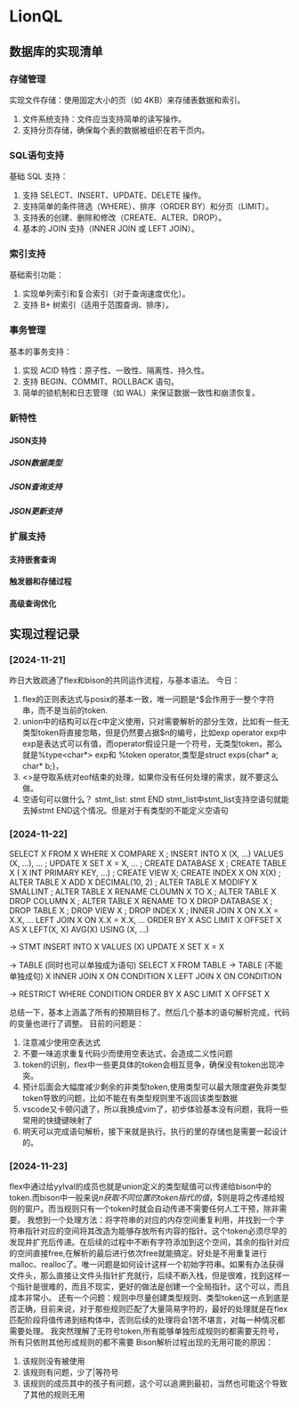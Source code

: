# LionQL

## 数据库的实现清单

### 存储管理

实现文件存储：使用固定大小的页（如 4KB）来存储表数据和索引。

1. 文件系统支持：文件应当支持简单的读写操作。
2. 支持分页存储，确保每个表的数据被组织在若干页内。

### SQL语句支持

基础 SQL 支持：

1. 支持 SELECT、INSERT、UPDATE、DELETE 操作。
2. 支持简单的条件筛选（WHERE）、排序（ORDER BY）和分页（LIMIT）。
3. 支持表的创建、删除和修改（CREATE、ALTER、DROP）。
4. 基本的 JOIN 支持（INNER JOIN 或 LEFT JOIN）。

### 索引支持

基础索引功能：

1. 实现单列索引和复合索引（对于查询速度优化）。
2. 支持 B+ 树索引（适用于范围查询、排序）。

### 事务管理

基本的事务支持：

1. 实现 ACID 特性：原子性、一致性、隔离性、持久性。
2. 支持 BEGIN、COMMIT、ROLLBACK 语句。
3. 简单的锁机制和日志管理（如 WAL）来保证数据一致性和崩溃恢复。

### 新特性

#### JSON支持

##### JSON数据类型

##### JSON查询支持

##### JSON更新支持

### 扩展支持

#### 支持嵌套查询

#### 触发器和存储过程

#### 高级查询优化

## 实现过程记录

### [2024-11-21]

昨日大致疏通了flex和bison的共同运作流程，与基本语法。
今日：

1. flex的正则表达式与posix的基本一致，唯一问题是^$会作用于一整个字符串，而不是当前的token.
2. union中的结构可以在c中定义使用，只对需要解析的部分生效，比如有一些无类型token将直接忽略，但是仍然要占据$n的编号，比如exp operator exp中exp是表达式可以有值，而operator假设只是一个符号，无类型token，那么就是%type<char*> exp和 %token operator,类型是struct exps{char* a; char* b;}，
3. <<EOF>>是夺取系统对eof结束的处理，如果你没有任何处理的需求，就不要这么做。
4. 空语句可以做什么？ stmt_list: stmt END stmt_list中stmt_list支持空语句就能去掉stmt END这个情况。但是对于有类型的不能定义空语句

### [2024-11-22]

SELECT X FROM X WHERE X COMPARE X ;
INSERT INTO X (X, ...) VALUES (X, ...), ... ;
UPDATE X SET X = X, ... ;
CREATE DATABASE X ;
CREATE TABLE X ( X INT PRIMARY KEY, ...) ;
CREATE VIEW X;
CREATE INDEX X ON X(X) ;
ALTER TABLE X ADD X DECIMAL(10, 2) ;
ALTER TABLE X MODIFY X SMALLINT ;
ALTER TABLE X RENAME CLOUMN X TO X ;
ALTER TABLE X DROP COLUMN X ;
ALTER TABLE X RENAME TO X
DROP DATABASE X ;
DROP TABLE X ;
DROP VIEW X ;
DROP INDEX X ;
INNER JOIN X ON X.X = X.X, ...
LEFT JOIN X ON X.X = X.X, ...
ORDER BY X ASC LIMIT X OFFSET X
AS X
LEFT(X, X)
AVG(X)
USING (X, ...)

-> STMT
INSERT INTO X VALUES (X)
UPDATE X SET X = X

-> TABLE (同时也可以单独成为语句)
SELECT X FROM TABLE
-> TABLE (不能单独成句)
X INNER JOIN X ON CONDITION
X LEFT JOIN X ON CONDITION

-> RESTRICT
WHERE CONDITION
ORDER BY X ASC
LIMIT X
OFFSET X

总结一下，基本上涵盖了所有的预期目标了。然后几个基本的语句解析完成，代码的变量也进行了调整。
目前的问题是：
1. 注意减少使用空表达式
2. 不要一味追求重复代码少而使用空表达式，会造成二义性问题
3. token的识别，flex中一些更具体的token会相互竞争，确保没有token出现冲突。
4. 预计后面会大幅度减少剩余的非类型token,使用类型可以最大限度避免非类型token导致的问题，比如不能在有类型规则里不返回该类型数据
5. vscode又卡顿闪退了，所以我换成vim了，初步体验基本没有问题，我将一些常用的快捷键映射了
6. 明天可以完成语句解析，接下来就是执行。执行的里的存储也是需要一起设计的。

### [2024-11-23]

flex中通过给yylval的成员也就是union定义的类型赋值可以传递给bison中的token.而bison中一般来说$n获取不同位置的token指代的值，$$则是将之传递给规则的窗户。而当规则只有一个token时就会自动传递不需要任何人工干预，除非需要。
我想到一个处理方法：将字符串的对应的内存空间重复利用，并找到一个字符串指针对应的空间将其改造为能够存放所有内容的指针。这个token必须尽早的发现并扩充后传递。在后续的过程中不断有字符添加到这个空间，其余的指针对应的空间直接free,在解析的最后进行依次free就能搞定。好处是不用重复进行malloc、realloc了。唯一问题是如何设计这样一个初始字符串。如果有办法获得文件头，那么直接让文件头指针扩充就行，后续不断入栈，但是很难，找到这样一个指针是很难的，而且不现实，更好的做法是创建一个全局指针。这个可以，而且成本非常小。
还有一个问题：规则中尽量创建类型规则、类型token这一点到底是否正确，目前来说，对于那些规则匹配了大量简易字符的，最好的处理就是在flex匹配阶段将值传递到结构体中，否则后续的处理将会1苦不堪言，对每一种情况都需要处理。
我突然理解了无符号token,所有能够单独形成规则的都需要无符号，所有只依附其他形成规则的都不需要
Bison解析过程出现的无用可能的原因：
1. 该规则没有被使用
2. 该规则有问题，少了|等符号
3. 该规则的成员其中的孩子有问题，这个可以追溯到最初，当然也可能这个导致了其他的规则无用
